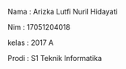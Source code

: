 Nama     : Arizka Lutfi Nuril Hidayati <br>

Nim      : 17051204018 <br>

kelas    : 2017 A <br>

Prodi    : S1 Teknik Informatika <br>